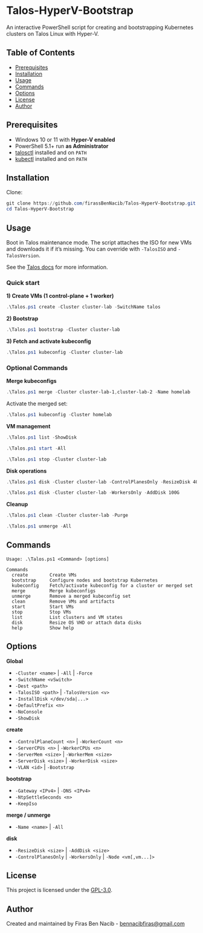 # Talos-HyperV-Bootstrap

An interactive PowerShell script for creating and bootstrapping Kubernetes clusters on Talos Linux with Hyper-V.

## Table of Contents

* [Prerequisites](#prerequisites)
* [Installation](#installation)
* [Usage](#usage)
* [Commands](#commands)
* [Options](#options)
* [License](#license)
* [Author](#author)

## Prerequisites

* Windows 10 or 11 with **Hyper-V enabled**
* PowerShell 5.1+ run **as Administrator**
* [talosctl](https://www.talos.dev/v1.11/talos-guides/install/talosctl/) installed and on `PATH`
* [kubectl](https://kubernetes.io/docs/tasks/tools/install-kubectl-windows/) installed and on `PATH`

## Installation

Clone:

```powershell
git clone https://github.com/firassBenNacib/Talos-HyperV-Bootstrap.git
cd Talos-HyperV-Bootstrap
````

## Usage

Boot in Talos maintenance mode. The script attaches the ISO for new VMs and downloads it if it’s missing. You can override with `-TalosISO` and `-TalosVersion`.

See the [Talos docs](https://www.talos.dev/v1.11/talos-guides/install/virtualized-platforms/hyper-v/) for more information.

### Quick start

**1) Create VMs (1 control-plane + 1 worker)**

```powershell
.\Talos.ps1 create -Cluster cluster-lab -SwitchName talos
```

**2) Bootstrap**

```powershell
.\Talos.ps1 bootstrap -Cluster cluster-lab
```



**3) Fetch and activate kubeconfig**

```powershell
.\Talos.ps1 kubeconfig -Cluster cluster-lab
```

### Optional Commands

**Merge kubeconfigs**

```powershell
.\Talos.ps1 merge -Cluster cluster-lab-1,cluster-lab-2 -Name homelab
```

Activate the merged set:

```powershell
.\Talos.ps1 kubeconfig -Cluster homelab
```

**VM management**

```powershell
.\Talos.ps1 list -ShowDisk
```

```powershell
.\Talos.ps1 start -All
```

```powershell
.\Talos.ps1 stop -Cluster cluster-lab
```

**Disk operations**

```powershell
.\Talos.ps1 disk -Cluster cluster-lab -ControlPlanesOnly -ResizeDisk 40G
```

```powershell
.\Talos.ps1 disk -Cluster cluster-lab -WorkersOnly -AddDisk 100G
```

**Cleanup**

```powershell
.\Talos.ps1 clean -Cluster cluster-lab -Purge
```

```powershell
.\Talos.ps1 unmerge -All
```

## Commands

```text
Usage: .\Talos.ps1 <Command> [options]

Commands
  create        Create VMs
  bootstrap     Configure nodes and bootstrap Kubernetes
  kubeconfig    Fetch/activate kubeconfig for a cluster or merged set
  merge         Merge kubeconfigs
  unmerge       Remove a merged kubeconfig set
  clean         Remove VMs and artifacts
  start         Start VMs
  stop          Stop VMs
  list          List clusters and VM states
  disk          Resize OS VHD or attach data disks
  help          Show help
```

## Options

**Global**

* `-Cluster <name>` | `-All` | `-Force`
* `-SwitchName <vSwitch>`
* `-Dest <path>`
* `-TalosISO <path>` | `-TalosVersion <v>`
* `-InstallDisk </dev/sda|...>`
* `-DefaultPrefix <n>`
* `-NoConsole`
* `-ShowDisk`

**create**

* `-ControlPlaneCount <n>` | `-WorkerCount <n>`
* `-ServerCPUs <n>` | `-WorkerCPUs <n>`
* `-ServerMem <size>` | `-WorkerMem <size>`
* `-ServerDisk <size>` | `-WorkerDisk <size>`
* `-VLAN <id>` | `-Bootstrap`

**bootstrap**

* `-Gateway <IPv4>` | `-DNS <IPv4>`
* `-NtpSettleSeconds <n>`
* `-KeepIso`

**merge / unmerge**

* `-Name <name>` | `-All`

**disk**

* `-ResizeDisk <size>` | `-AddDisk <size>`
* `-ControlPlanesOnly` | `-WorkersOnly` | `-Node <vm[,vm...]>`

## License

This project is licensed under the [GPL-3.0](./LICENSE).

## Author

Created and maintained by Firas Ben Nacib - [bennacibfiras@gmail.com](mailto:bennacibfiras@gmail.com)
